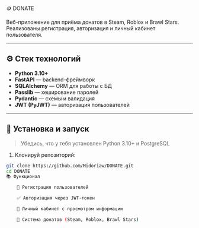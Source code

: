  🪙 DONATE

Веб-приложение для приёма донатов в Steam, Roblox и Brawl Stars.  
Реализованы регистрация, авторизация и личный кабинет пользователя.

---

## ⚙ Стек технологий

- **Python 3.10+**
- **FastAPI** — backend-фреймворк
- **SQLAlchemy** — ORM для работы с БД
- **Passlib** — хеширование паролей
- **Pydantic** — схемы и валидация
- **JWT (PyJWT)** — авторизация пользователей

---
## 🚀 Установка и запуск

> Убедись, что у тебя установлен Python 3.10+ и PostgreSQL

1. Клонируй репозиторий:
```bash
git clone https://github.com/Midoriaw/DONATE.git
cd DONATE
📚 Функционал

    🔐 Регистрация пользователей

    ✅ Авторизация через JWT-токен

    👤 Личный кабинет с просмотром информации

    💸 Система донатов (Steam, Roblox, Brawl Stars)
